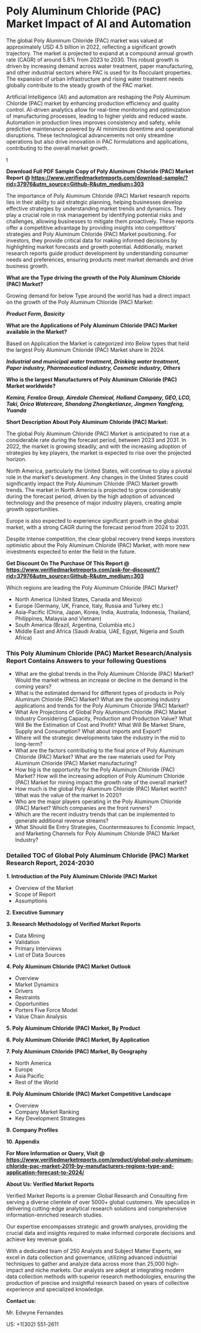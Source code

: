 <meta name="title" content="Global Poly Aluminum Chloride (PAC) Market Impact of AI and Automation"><meta name="description" content="The global Poly Aluminum Chloride (PAC) market was valued at approximately USD 4.5 billion in 2022, reflecting a significant growth trajectory. The market is projected"><meta name="title" content="Poly Aluminum Chloride (PAC) Market Size, Share, Scope, Trends, Growth, Opportunities, Analysis, Forecast"><h1>Poly Aluminum Chloride (PAC) Market Impact of AI and Automation</h1><p>The global Poly Aluminum Chloride (PAC) market was valued at approximately USD 4.5 billion in 2022, reflecting a significant growth trajectory. The market is projected to expand at a compound annual growth rate (CAGR) of around 5.8% from 2023 to 2030. This robust growth is driven by increasing demand across water treatment, paper manufacturing, and other industrial sectors where PAC is used for its flocculant properties. The expansion of urban infrastructure and rising water treatment needs globally contribute to the steady growth of the PAC market.</p><p>Artificial Intelligence (AI) and automation are reshaping the Poly Aluminum Chloride (PAC) market by enhancing production efficiency and quality control. AI-driven analytics allow for real-time monitoring and optimization of manufacturing processes, leading to higher yields and reduced waste. Automation in production lines improves consistency and safety, while predictive maintenance powered by AI minimizes downtime and operational disruptions. These technological advancements not only streamline operations but also drive innovation in PAC formulations and applications, contributing to the overall market growth.</p>t</p><p id="" class=""><strong>Download Full PDF Sample Copy of Poly Aluminum Chloride (PAC) Market Report @ <a href="https://www.verifiedmarketreports.com/download-sample/?rid=37976&utm_source=Github-R&utm_medium=303" target="_blank">https://www.verifiedmarketreports.com/download-sample/?rid=37976&utm_source=Github-R&utm_medium=303</a></strong></p><p>The importance of&nbsp;Poly Aluminum Chloride (PAC) Market research reports lies in their ability to aid strategic planning, helping businesses develop effective strategies by understanding market trends and dynamics. They play a crucial role in risk management by identifying potential risks and challenges, allowing businesses to mitigate them proactively. These reports offer a competitive advantage by providing insights into competitors' strategies and Poly Aluminum Chloride (PAC) Market positioning. For investors, they provide critical data for making informed decisions by highlighting market forecasts and growth potential. Additionally, market research reports guide product development by understanding consumer needs and preferences, ensuring products meet market demands and drive business growth.</p><p><strong>What are the&nbsp;Type driving the growth of the Poly Aluminum Chloride (PAC) Market?</strong></p><p id="" class="">Growing demand for below Type around the world has had a direct impact on the growth of the Poly Aluminum Chloride (PAC) Market:</p><em><strong>Product Form, Basicity</strong></em></p><strong>What are the&nbsp;Applications&nbsp;of Poly Aluminum Chloride (PAC) Market available in the Market?</strong></p><p id="" class="">Based on Application the Market is categorized into Below types that held the largest Poly Aluminum Chloride (PAC) Market share In 2024.</p><em><strong>Industrial and municipal water treatment, Drinking water treatment, Paper industry, Pharmaceutical industry, Cosmetic industry, Others</strong></em></p><strong>Who is the largest Manufacturers of Poly Aluminum Chloride (PAC) Market worldwide?</strong></p><p><em><strong>Kemira, Feralco Group, Airedale Chemical, Holland Company, GEO, LCO, Taki, Orica Watercare, Shandong Zhongketianze, Jingmen Yangfeng, Yuanda</strong></em></p><p id="" class=""><strong>Short Description About Poly Aluminum Chloride (PAC) Market:</strong></p><p>The global Poly Aluminum Chloride (PAC) Market is anticipated to rise at a considerable rate during the forecast period, between 2023 and 2031. In 2022, the market is growing steadily, and with the increasing adoption of strategies by key players, the market is expected to rise over the projected horizon.</p><p>North America, particularly the United States, will continue to play a pivotal role in the market's development. Any changes in the United States could significantly impact the Poly Aluminum Chloride (PAC) Market growth trends. The market in North America is projected to grow considerably during the forecast period, driven by the high adoption of advanced technology and the presence of major industry players, creating ample growth opportunities.</p><p>Europe is also expected to experience significant growth in the global market, with a strong CAGR during the forecast period from 2024 to 2031.</p><p>Despite intense competition, the clear global recovery trend keeps investors optimistic about the Poly Aluminum Chloride (PAC) Market, with more new investments expected to enter the field in the future.</p><p id="" class=""><strong>Get Discount On The Purchase Of This Report @ <a href="https://www.verifiedmarketreports.com/ask-for-discount/?rid=37976&utm_source=Github-R&utm_medium=303" target="_blank">https://www.verifiedmarketreports.com/ask-for-discount/?rid=37976&utm_source=Github-R&utm_medium=303</a></strong></p>Which regions are leading the Poly Aluminum Chloride (PAC) Market?</p><ul><li>North America (United States, Canada and Mexico)</li><li>Europe (Germany, UK, France, Italy, Russia and Turkey etc.)</li><li>Asia-Pacific (China, Japan, Korea, India, Australia, Indonesia, Thailand, Philippines, Malaysia and Vietnam)</li><li>South America (Brazil, Argentina, Columbia etc.)</li><li>Middle East and Africa (Saudi Arabia, UAE, Egypt, Nigeria and South Africa)</li></ul><h3 id="" class="">This Poly Aluminum Chloride (PAC) Market Research/Analysis Report Contains Answers to your following Questions</h3><ul><li>What are the global trends in the Poly Aluminum Chloride (PAC) Market? Would the market witness an increase or decline in the demand in the coming years?</li><li>What is the estimated demand for different types of products in Poly Aluminum Chloride (PAC) Market? What are the upcoming industry applications and trends for the Poly Aluminum Chloride (PAC) Market?</li><li>What Are Projections of Global Poly Aluminum Chloride (PAC) Market Industry Considering Capacity, Production and Production Value? What Will Be the Estimation of Cost and Profit? What Will Be Market Share, Supply and Consumption? What about imports and Export?</li><li>Where will the strategic developments take the industry in the mid to long-term?</li><li>What are the factors contributing to the final price of Poly Aluminum Chloride (PAC) Market? What are the raw materials used for Poly Aluminum Chloride (PAC) Market manufacturing?</li><li>How big is the opportunity for the Poly Aluminum Chloride (PAC) Market? How will the increasing adoption of Poly Aluminum Chloride (PAC) Market for mining impact the growth rate of the overall market?</li><li>How much is the global Poly Aluminum Chloride (PAC) Market worth? What was the value of the market In 2020?</li><li>Who are the major players operating in the Poly Aluminum Chloride (PAC) Market? Which companies are the front runners?</li><li>Which are the recent industry trends that can be implemented to generate additional revenue streams?</li><li>What Should Be Entry Strategies, Countermeasures to Economic Impact, and Marketing Channels for Poly Aluminum Chloride (PAC) Market Industry?</li></ul><h3 id="" class="">Detailed TOC of Global Poly Aluminum Chloride (PAC) Market Research Report, 2024-2030</h3><p id="" class=""><strong>1. Introduction of the Poly Aluminum Chloride (PAC) Market</strong></p><ul><li>Overview of the Market</li><li>Scope of Report</li><li>Assumptions</li></ul><p id="" class=""><strong>2. Executive Summary</strong></p><p id="" class=""><strong>3. Research Methodology of Verified Market Reports</strong></p><ul><li>Data Mining</li><li>Validation</li><li>Primary Interviews</li><li>List of Data Sources</li></ul><p id="" class=""><strong>4. Poly Aluminum Chloride (PAC) Market Outlook</strong></p><ul><li>Overview</li><li>Market Dynamics</li><li>Drivers</li><li>Restraints</li><li>Opportunities</li><li>Porters Five Force Model</li><li>Value Chain Analysis</li></ul><p id="" class=""><strong>5. Poly Aluminum Chloride (PAC) Market, By Product</strong></p><p id="" class=""><strong>6. Poly Aluminum Chloride (PAC) Market, By Application</strong></p><p id="" class=""><strong>7. Poly Aluminum Chloride (PAC) Market, By Geography</strong></p><ul><li>North America</li><li>Europe</li><li>Asia Pacific</li><li>Rest of the World</li></ul><p id="" class=""><strong>8. Poly Aluminum Chloride (PAC) Market Competitive Landscape</strong></p><ul><li>Overview</li><li>Company Market Ranking</li><li>Key Development Strategies</li></ul><p id="" class=""><strong>9. Company Profiles</strong></p><p id="" class=""><strong>10. Appendix</strong></p><p id="" class=""><strong>For More Information or Query, Visit @ <a href="https://www.verifiedmarketreports.com/product/global-poly-aluminum-chloride-pac-market-2019-by-manufacturers-regions-type-and-application-forecast-to-2024/" target="_blank">https://www.verifiedmarketreports.com/product/global-poly-aluminum-chloride-pac-market-2019-by-manufacturers-regions-type-and-application-forecast-to-2024/</a></strong></p><p id="" class=""><strong>About Us: Verified Market Reports</strong></p><p id="" class="">Verified Market Reports is a premier Global Research and Consulting firm serving a diverse clientele of over 5000+ global customers. We specialize in delivering cutting-edge analytical research solutions and comprehensive information-enriched research studies.</p><p id="" class="">Our expertise encompasses strategic and growth analyses, providing the crucial data and insights required to make informed corporate decisions and achieve key revenue goals.</p><p id="" class="">With a dedicated team of 250 Analysts and Subject Matter Experts, we excel in data collection and governance, utilizing advanced industrial techniques to gather and analyze data across more than 25,000 high-impact and niche markets. Our analysts are adept at integrating modern data collection methods with superior research methodologies, ensuring the production of precise and insightful research based on years of collective experience and specialized knowledge.</p><p id="" class=""><strong>Contact us:</strong></p><p id="" class="">Mr. Edwyne Fernandes</p><p id="" class="">US: +1(302) 551-2611</p>